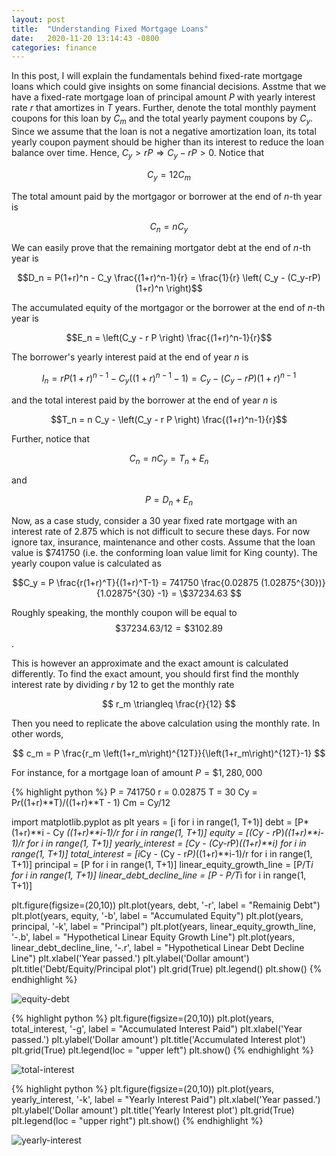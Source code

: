 ```yaml
---
layout: post
title:  "Understanding Fixed Mortgage Loans"
date:   2020-11-20 13:14:43 -0800
categories: finance
---
```

In this post, I will explain the fundamentals behind fixed-rate mortgage loans which could give insights on some financial decisions. Asstme that we have a fixed-rate mortgage loan of principal amount $P$ with yearly interest rate $r$ that amortizes in $T$ years. Further, denote the total monthly payment coupons for this loan by $C_m$ and the total yearly payment coupons by $C_y$. Since we assume that the loan is not a negative amortization loan, its total yearly coupon payment should be higher than its interest to reduce the loan balance over time. Hence, $C_y > rP \Rightarrow C_y - rP > 0$. Notice that

$$C_y = 12 C_m$$
  
The total amount paid by the mortgagor or borrower at the end of $n$-th year is 

$$C_n = n C_y$$

We can easily prove that the remaining mortgator debt at the end of $n$-th year is 

$$D_n = P(1+r)^n - C_y \frac{(1+r)^n-1}{r} = \frac{1}{r} \left( C_y - (C_y-rP)(1+r)^n \right)$$

The accumulated equity of the mortgagor or the borrower at the end of $n$-th year is

$$E_n = \left(C_y - r P  \right) \frac{(1+r)^n-1}{r}$$

The borrower's yearly interest paid at the end of year $n$ is

$$I_n = r P \left(1+ r \right)^{n-1} - C_y \left((1+r)^{n-1}-1 \right) = C_y - (C_y -r P)(1+r)^{n-1}$$

and the total interest paid by the borrower at the end of year $n$ is

$$T_n = n C_y - \left(C_y - r P  \right) \frac{(1+r)^n-1}{r}$$

Further, notice that

$$C_n = n C_y = T_n + E_n $$

and 

$$P = D_n + E_n$$

Now, as a case study, consider a 30 year fixed rate mortgage with an interest rate of 2.875 which is not difficult to secure these days. For now ignore tax, insurance, maintenance and other costs. Assume that the loan value is $741750 (i.e. the conforming loan value limit for King county). The yearly coupon value is calculated as 

$$C_y = P \frac{r(1+r)^T}{(1+r)^T-1} = 741750 \frac{0.02875 (1.02875^{30})}{1.02875^{30} -1} = \$37234.63 $$

Roughly speaking, the monthly coupon will be equal to $$ \$37234.63 /12 = \$3102.89 $$.

This is however an approximate and the exact amount is calculated differently. To find the exact amount, you should first find the monthly interest rate by dividing $r$ by 12 to get the monthly rate


$$
r_m \triangleq \frac{r}{12}
$$

Then you need to replicate the above calculation using the monthly rate. In other words,

$$
c_m = P \frac{r_m \left(1+r_m\right)^{12T}}{\left(1+r_m\right)^{12T}-1}
$$

For instance, for a mortgage loan of amount $P = \$1,280,000$

{% highlight python %}
P = 741750
r = 0.02875
T = 30 
Cy = P*r*((1+r)**T)/((1+r)**T - 1)
Cm = Cy/12

import matplotlib.pyplot as plt
years = [i for i in range(1, T+1)]
debt  = [P*(1+r)**i - Cy *((1+r)**i-1)/r for i in range(1, T+1)]
equity = [(Cy - r*P)*((1+r)**i-1)/r for i in range(1, T+1)]
yearly_interest = [Cy - (Cy-r*P)*((1+r)**i) for i in range(1, T+1)]
total_interest = [i*Cy - (Cy - r*P)*((1+r)**i-1)/r for i in range(1, T+1)]
principal = [P for i in range(1, T+1)]
linear_equity_growth_line = [P/T*i for i in range(1, T+1)]
linear_debt_decline_line = [P - P/T*i for i in range(1, T+1)]

plt.figure(figsize=(20,10))
plt.plot(years, debt, '-r', label = "Remainig Debt")
plt.plot(years, equity, '-b', label = "Accumulated Equity")
plt.plot(years, principal, '-k', label = "Principal")
plt.plot(years, linear_equity_growth_line, '-.b', label = "Hypothetical Linear Equity Growth Line")
plt.plot(years, linear_debt_decline_line, '-.r', label = "Hypothetical Linear Debt Decline Line")
plt.xlabel('Year passed.')
plt.ylabel('Dollar amount')
plt.title('Debt/Equity/Principal plot')
plt.grid(True)
plt.legend()
plt.show()
{% endhighlight %}

![equity-debt](equity-debt.png)

{% highlight python %}
plt.figure(figsize=(20,10))
plt.plot(years, total_interest, '-g', label = "Accumulated Interest Paid")
plt.xlabel('Year passed.')
plt.ylabel('Dollar amount')
plt.title('Accumulated Interest plot')
plt.grid(True)
plt.legend(loc = "upper left")
plt.show()
{% endhighlight %}

![total-interest](total-interest.png)

{% highlight python %}
plt.figure(figsize=(20,10))
plt.plot(years, yearly_interest, '-k', label = "Yearly Interest Paid")
plt.xlabel('Year passed.')
plt.ylabel('Dollar amount')
plt.title('Yearly Interest plot')
plt.grid(True)
plt.legend(loc = "upper right")
plt.show()
{% endhighlight %}

![yearly-interest](yearly-interest.png)

